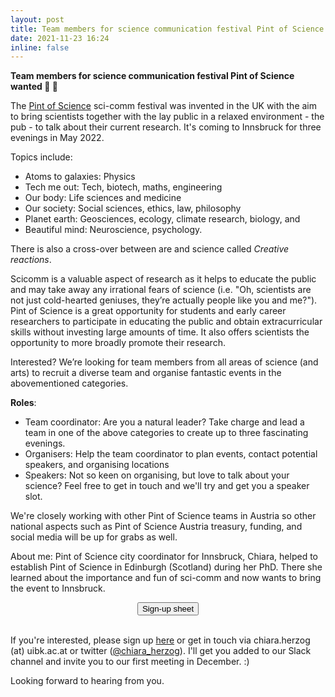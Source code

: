 ```yaml
---
layout: post
title: Team members for science communication festival Pint of Science wanted
date: 2021-11-23 16:24
inline: false
---
```


**Team members for science communication festival Pint of Science wanted :beer: :microscope:**

The [Pint of Science](http://www.pintofscience.com) sci-comm festival was invented in the UK with the aim to bring scientists together with the lay public in a relaxed environment - the pub - to talk about their current research. It's coming to Innsbruck for three evenings in May 2022.

Topics include:

+ Atoms to galaxies: Physics
+ Tech me out: Tech, biotech, maths, engineering
+ Our body: Life sciences and medicine
+ Our society: Social sciences, ethics, law, philosophy
+ Planet earth: Geosciences, ecology, climate research, biology, and
+ Beautiful mind: Neuroscience, psychology.

There is also a cross-over between are and science called *Creative reactions*.
 
Scicomm is a valuable aspect of research as it helps to educate the public and may take away any irrational fears of science (i.e. "Oh, scientists are not just cold-hearted geniuses, they’re actually people like you and me?"). Pint of Science is a great opportunity for students and early career researchers to participate in educating the public and obtain extracurricular skills without investing large amounts of time. It also offers scientists the opportunity to more broadly promote their research.
 
Interested? We’re looking for team members from all areas of science (and arts) to recruit a diverse team and organise fantastic events in the abovementioned categories.

**Roles**:
+ Team coordinator: Are you a natural leader? Take charge and lead a team in one of the above categories to create up to three fascinating evenings.
+ Organisers: Help the team coordinator to plan events, contact potential speakers, and organising locations
+ Speakers: Not so keen on organising, but love to talk about your science? Feel free to get in touch and we'll try and get you a speaker slot.

We're closely working with other Pint of Science teams in Austria so other national aspects such as Pint of Science Austria treasury, funding, and social media will be up for grabs as well.
 
About me: Pint of Science city coordinator for Innsbruck, Chiara, helped to establish Pint of Science in Edinburgh (Scotland) during her PhD. There she learned about the importance and fun of sci-comm and now wants to bring the event to Innsbruck.

<center>
<a href="https://forms.gle/VaJN9QvELwKob4H39" target="_blank">
<button class="button">Sign-up sheet</button></a></center>

<br>
 
If you're interested, please sign up [here](https://forms.gle/VaJN9QvELwKob4H39) or get in touch via chiara.herzog (at) uibk.ac.at or twitter ([@chiara_herzog](https://www.twitter.com/chiara_herzog)). I'll get you added to our Slack channel and invite you to our first meeting in December. :)

Looking forward to hearing from you.